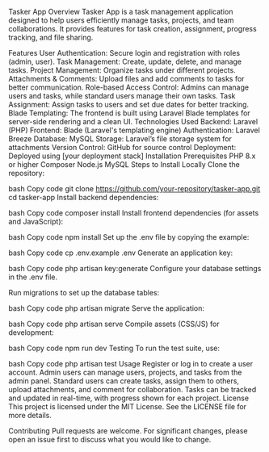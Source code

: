 Tasker App
Overview
Tasker App is a task management application designed to help users efficiently manage tasks, projects, and team collaborations. It provides features for task creation, assignment, progress tracking, and file sharing.

Features
User Authentication: Secure login and registration with roles (admin, user).
Task Management: Create, update, delete, and manage tasks.
Project Management: Organize tasks under different projects.
Attachments & Comments: Upload files and add comments to tasks for better communication.
Role-based Access Control: Admins can manage users and tasks, while standard users manage their own tasks.
Task Assignment: Assign tasks to users and set due dates for better tracking.
Blade Templating: The frontend is built using Laravel Blade templates for server-side rendering and a clean UI.
Technologies Used
Backend: Laravel (PHP)
Frontend: Blade (Laravel's templating engine)
Authentication: Laravel Breeze
Database: MySQL
Storage: Laravel’s file storage system for attachments
Version Control: GitHub for source control
Deployment: Deployed using [your deployment stack]
Installation
Prerequisites
PHP 8.x or higher
Composer
Node.js
MySQL
Steps to Install Locally
Clone the repository:

bash
Copy code
git clone https://github.com/your-repository/tasker-app.git
cd tasker-app
Install backend dependencies:

bash
Copy code
composer install
Install frontend dependencies (for assets and JavaScript):

bash
Copy code
npm install
Set up the .env file by copying the example:

bash
Copy code
cp .env.example .env
Generate an application key:

bash
Copy code
php artisan key:generate
Configure your database settings in the .env file.

Run migrations to set up the database tables:

bash
Copy code
php artisan migrate
Serve the application:

bash
Copy code
php artisan serve
Compile assets (CSS/JS) for development:

bash
Copy code
npm run dev
Testing
To run the test suite, use:

bash
Copy code
php artisan test
Usage
Register or log in to create a user account.
Admin users can manage users, projects, and tasks from the admin panel.
Standard users can create tasks, assign them to others, upload attachments, and comment for collaboration.
Tasks can be tracked and updated in real-time, with progress shown for each project.
License
This project is licensed under the MIT License. See the LICENSE file for more details.

Contributing
Pull requests are welcome. For significant changes, please open an issue first to discuss what you would like to change.


